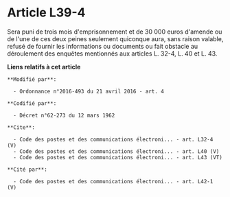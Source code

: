 # Article L39-4

Sera puni de trois mois d'emprisonnement et de 30 000 euros d'amende ou de l'une de ces deux peines seulement quiconque aura,
sans raison valable, refusé de fournir les informations ou documents ou fait obstacle au déroulement des enquêtes mentionnés
aux articles L. 32-4, L. 40 et L. 43.

**Liens relatifs à cet article**

	**Modifié par**:

	  - Ordonnance n°2016-493 du 21 avril 2016 - art. 4

	**Codifié par**:

	  - Décret n°62-273 du 12 mars 1962

	**Cite**:

	  - Code des postes et des communications électroni... - art. L32-4 (V)
	  - Code des postes et des communications électroni... - art. L40 (V)
	  - Code des postes et des communications électroni... - art. L43 (VT)

	**Cité par**:

	  - Code des postes et des communications électroni... - art. L42-1 (V)
